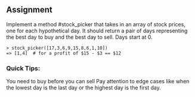 ## Assignment
Implement a method #stock_picker that takes in an array of stock prices, one for each hypothetical day. 
It should return a pair of days representing the best day to buy and the best day to sell. Days start at 0.

    > stock_picker([17,3,6,9,15,8,6,1,10])
    => [1,4]  # for a profit of $15 - $3 == $12

### Quick Tips:

You need to buy before you can sell
Pay attention to edge cases like when the lowest day is the last day or the highest day is the first day.